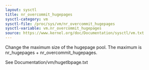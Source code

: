 ```yaml
---
layout: sysctl
title: nr_overcommit_hugepages
sysctl-category: vm
sysctl-file: /proc/sys/vm/nr_overcommit_hugepages
sysctl-variable: vm.nr_overcommit_hugepages
source: https://www.kernel.org/doc/Documentation/sysctl/vm.txt
---
```


Change the maximum size of the hugepage pool. The maximum is
nr_hugepages + nr_overcommit_hugepages.

See Documentation/vm/hugetlbpage.txt

